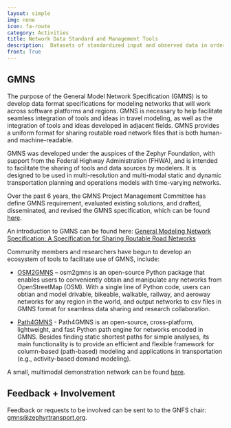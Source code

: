 ```yaml
---
layout: simple
img: none
icon: fa-route
category: Activities
title: Network Data Standard and Management Tools
description:  Datasets of standardized input and observed data in order to facilitate the testing of and compare the performance of various algorithms, approaches, or parameters.
front: True
---
```


## GMNS

The purpose of the General Model Network Specification (GMNS) is to develop data format specifications for modeling networks that will work across software platforms and regions.  GMNS is necessary to help facilitate seamless integration of tools and ideas in travel modeling, as well as the integration of tools and ideas developed in adjacent fields.  GMNS provides a uniform format for sharing routable road network files that is both human- and machine-readable.

GMNS was developed under the auspices of the Zephyr Foundation, with support from the Federal Highway Administration (FHWA), and is intended to facilitate the sharing of tools and data sources by modelers. It is designed to be used in multi-resolution and multi-modal static and dynamic transportation planning and operations models with time-varying networks.

Over the past 6 years, the GMNS Project Management Committee has define GMNS requirement, evaluated existing solutions, and drafted, disseminated, and revised the GMNS specification, which can be found [here](https://github.com/zephyr-data-specs/GMNS).

An introduction to GMNS can be found here: [General Modeling Network Specification: A Specification for Sharing Routable Road Networks](https://trid.trb.org/view/1909441)

Community members and researchers have begun to develop an ecosystem of tools to facilitate use of GMNS, include:

- [OSM2GMNS](https://github.com/jiawlu/OSM2GMNS) – osm2gmns is an open-source Python package that enables users to conveniently obtain and manipulate any networks from OpenStreetMap (OSM). With a single line of Python code, users can obtian and model drivable, bikeable, walkable, railway, and aeroway networks for any region in the world, and output networks to csv files in GMNS format for seamless data sharing and research collaboration.

- [Path4GMNS](https://github.com/jdlph/Path4GMNS) - Path4GMNS is an open-source, cross-platform, lightweight, and fast Python path engine for networks encoded in GMNS. Besides finding static shortest paths for simple analyses, its main functionality is to provide an efficient and flexible framework for column-based (path-based) modeling and applications in transportation (e.g., activity-based demand modeling).

A small, multimodal demonstration network can be found [here](https://github.com/zephyr-data-specs/GMNS/tree/development/Small_Network_Examples/Cambridge_Multimodal_Network).

## Feedback + Involvement

Feedback or requests to be involved can be sent to to the GNFS chair: [gmns@zephyrtransport.org](mailto:gmns@zephyrtransport.org).
